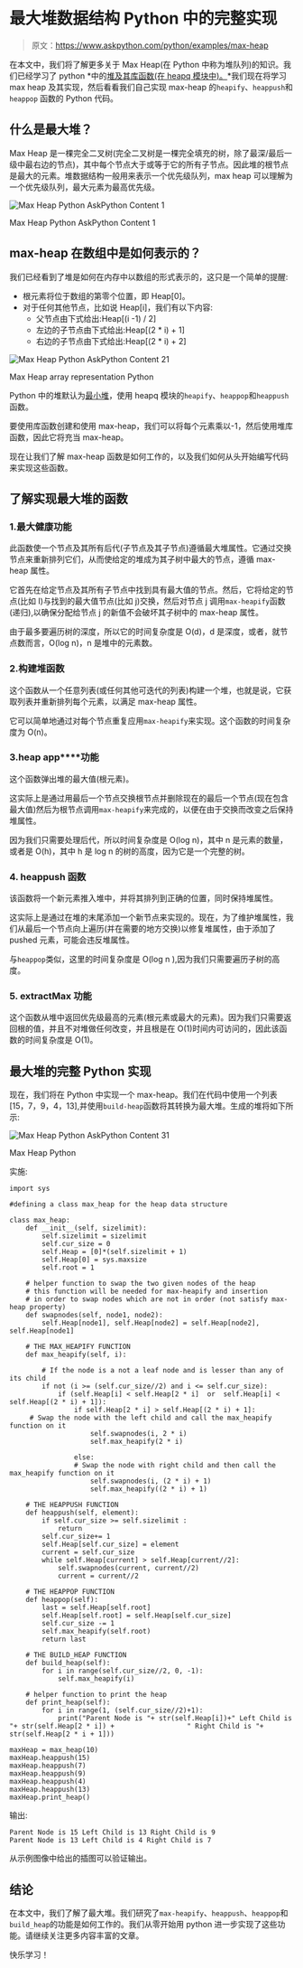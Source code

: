 # 最大堆数据结构 Python 中的完整实现

> 原文：<https://www.askpython.com/python/examples/max-heap>

在本文中，我们将了解更多关于 Max Heap(在 Python 中称为堆队列)的知识。我们已经学习了 python *中的[堆及其库函数(在 heapq 模块中)。](https://www.askpython.com/python/examples/heaps-in-python)*我们现在将学习 max heap 及其实现，然后看看我们自己实现 max-heap 的`heapify`、`heappush`和`heappop` 函数的 Python 代码。

## 什么是最大堆？

Max Heap 是一棵完全二叉树(完全二叉树是一棵完全填充的树，除了最深/最后一级中最右边的节点)，其中每个节点大于或等于它的所有子节点。因此堆的根节点是最大的元素。堆数据结构一般用来表示一个优先级队列，max heap 可以理解为一个优先级队列，最大元素为最高优先级。

![Max Heap Python AskPython Content 1](img/8449588e18464f205e066c5153038353.png)

Max Heap Python AskPython Content 1

## max-heap 在数组中是如何表示的？

我们已经看到了堆是如何在内存中以数组的形式表示的，这只是一个简单的提醒:

*   根元素将位于数组的第零个位置，即 Heap[0]。
*   对于任何其他节点，比如说 Heap[i]，我们有以下内容:
    *   父节点由下式给出:Heap[(i -1) / 2]
    *   左边的子节点由下式给出:Heap[(2 * i) + 1]
    *   右边的子节点由下式给出:Heap[(2 * i) + 2]

![Max Heap Python AskPython Content 21](img/638ffe36f178e6ee9798760df35704a4.png)

Max Heap array representation Python

Python 中的堆默认为[最小堆](https://www.askpython.com/python/examples/min-heap)，使用 heapq 模块的`heapify`、`heappop`和`heappush`函数。

要使用库函数创建和使用 max-heap，我们可以将每个元素乘以-1，然后使用堆库函数，因此它将充当 max-heap。

现在让我们了解 max-heap 函数是如何工作的，以及我们如何从头开始编写代码来实现这些函数。

## 了解实现最大堆的函数

### 1.**最大健康功能**

此函数使一个节点及其所有后代(子节点及其子节点)遵循最大堆属性。它通过交换节点来重新排列它们，从而使给定的堆成为其子树中最大的节点，遵循 max-heap 属性。

它首先在给定节点及其所有子节点中找到具有最大值的节点。然后，它将给定的节点(比如 I)与找到的最大值节点(比如 j)交换，然后对节点 j 调用`max-heapify`函数(递归),以确保分配给节点 j 的新值不会破坏其子树中的 max-heap 属性。

由于最多要遍历树的深度，所以它的时间复杂度是 O(d)，d 是深度，或者，就节点数而言，O(log n)，n 是堆中的元素数。

### 2.**构建堆函数**

这个函数从一个任意列表(或任何其他可迭代的列表)构建一个堆，也就是说，它获取列表并重新排列每个元素，以满足 max-heap 属性。

它可以简单地通过对每个节点重复应用`max-heapify`来实现。这个函数的时间复杂度为 O(n)。

### 3.**heap app****功能**

这个函数弹出堆的最大值(根元素)。

这实际上是通过用最后一个节点交换根节点并删除现在的最后一个节点(现在包含最大值)然后为根节点调用`max-heapify`来完成的，以便在由于交换而改变之后保持堆属性。

因为我们只需要处理后代，所以时间复杂度是 O(log n)，其中 n 是元素的数量，或者是 O(h)，其中 h 是 log n 的树的高度，因为它是一个完整的树。

### 4. **heappush 函数**

该函数将一个新元素推入堆中，并将其排列到正确的位置，同时保持堆属性。

这实际上是通过在堆的末尾添加一个新节点来实现的。现在，为了维护堆属性，我们从最后一个节点向上遍历(并在需要的地方交换)以修复堆属性，由于添加了 pushed 元素，可能会违反堆属性。

与`heappop`类似，这里的时间复杂度是 O(log n ),因为我们只需要遍历子树的高度。

### 5. **extractMax 功能**

这个函数从堆中返回优先级最高的元素(根元素或最大的元素)。因为我们只需要返回根的值，并且不对堆做任何改变，并且根是在 O(1)时间内可访问的，因此该函数的时间复杂度是 O(1)。

## 最大堆的完整 Python 实现

现在，我们将在 Python 中实现一个 max-heap。我们在代码中使用一个列表[15，7，9，4，13],并使用`build-heap`函数将其转换为最大堆。生成的堆将如下所示:

![Max Heap Python AskPython Content 31](img/097ed4575e421090f9f650daf850174e.png)

Max Heap Python

实施:

```
import sys

#defining a class max_heap for the heap data structure

class max_heap: 
    def __init__(self, sizelimit):
        self.sizelimit = sizelimit
        self.cur_size = 0
        self.Heap = [0]*(self.sizelimit + 1)
        self.Heap[0] = sys.maxsize
        self.root = 1

    # helper function to swap the two given nodes of the heap
    # this function will be needed for max-heapify and insertion 
    # in order to swap nodes which are not in order (not satisfy max-heap property)
    def swapnodes(self, node1, node2):
        self.Heap[node1], self.Heap[node2] = self.Heap[node2], self.Heap[node1]

    # THE MAX_HEAPIFY FUNCTION
    def max_heapify(self, i):

        # If the node is a not a leaf node and is lesser than any of its child
        if not (i >= (self.cur_size//2) and i <= self.cur_size):
            if (self.Heap[i] < self.Heap[2 * i]  or  self.Heap[i] < self.Heap[(2 * i) + 1]): 
                if self.Heap[2 * i] > self.Heap[(2 * i) + 1]:
     # Swap the node with the left child and call the max_heapify function on it
                    self.swapnodes(i, 2 * i)
                    self.max_heapify(2 * i)

                else:
                # Swap the node with right child and then call the max_heapify function on it
                    self.swapnodes(i, (2 * i) + 1)
                    self.max_heapify((2 * i) + 1)

    # THE HEAPPUSH FUNCTION
    def heappush(self, element):
        if self.cur_size >= self.sizelimit :
            return
        self.cur_size+= 1
        self.Heap[self.cur_size] = element 
        current = self.cur_size
        while self.Heap[current] > self.Heap[current//2]:
            self.swapnodes(current, current//2)
            current = current//2

    # THE HEAPPOP FUNCTION
    def heappop(self):
        last = self.Heap[self.root]
        self.Heap[self.root] = self.Heap[self.cur_size]
        self.cur_size -= 1
        self.max_heapify(self.root)
        return last

    # THE BUILD_HEAP FUNCTION
    def build_heap(self): 
        for i in range(self.cur_size//2, 0, -1):
            self.max_heapify(i)

    # helper function to print the heap
    def print_heap(self):
        for i in range(1, (self.cur_size//2)+1):
            print("Parent Node is "+ str(self.Heap[i])+" Left Child is "+ str(self.Heap[2 * i]) +                  " Right Child is "+ str(self.Heap[2 * i + 1]))

maxHeap = max_heap(10)
maxHeap.heappush(15)
maxHeap.heappush(7)
maxHeap.heappush(9)
maxHeap.heappush(4)
maxHeap.heappush(13)
maxHeap.print_heap()

```

输出:

```
Parent Node is 15 Left Child is 13 Right Child is 9
Parent Node is 13 Left Child is 4 Right Child is 7

```

从示例图像中给出的插图可以验证输出。

## 结论

在本文中，我们了解了最大堆。我们研究了`max-heapify`、`heappush`、`heappop`和`build_heap`的功能是如何工作的。我们从零开始用 python 进一步实现了这些功能。请继续关注更多内容丰富的文章。

快乐学习！
